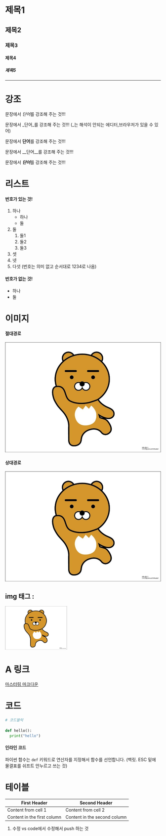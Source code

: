 # 제목1

## 제목2

### 제목3

#### 제목4

##### 제목5

---
# 강조
문장에서 *단어*를 강조해 주는 것!!!

문장에서 _단어_를 강조해 주는 것!!! (_는 해석이 안되는 에디터,브라우저가 있을 수 있어)

문장에서 **단어**를 강조해 주는 것!!!

문장에서 __단어__를 강조해 주는 것!!!

문장에서 ***단어***를 강조해 주는 것!!!

# 리스트
#### 번호가 있는 것!
1. 하나
    - 하나
    - 둘
2. 둘
    1. 둘1
    2. 둘2
    1. 둘3
1. 셋
1. 넷
4. 다섯
(번호는 의미 없고 순서대로 1234로 나옴)

#### 번호가 없는 것!
- 하나
- 둘

# 이미지
#### 절대경로

![](https://github.com/KimHyeonjunRay/bit_python_test/blob/main/sample/lion1.jpg?raw=true)

#### 상대경로

![](../sample/lion1.jpg)

## img 태그 : 
<img src='../sample/lion1.jpg' width='200'>


# A 링크
[마스터링 마크다운](https://guides.github.com/features/mastering-markdown/)

# 코드

```python
# 코드블럭

def hello():
  print("hello")
```

#### 인라인 코드

파이썬 함수는 `def` 키워드로 연산자를 지정해서 함수를 선언합니다. (백릿. ESC 밑에 물결표를 쉬프트 안누르고 쓰는 것)

# 테이블

First Header | Second Header
------------ | -------------
Content from cell 1 | Content from cell 2
Content in the first column | Content in the second column


1. 수정
vs code에서 수정해서 push 하는 것 